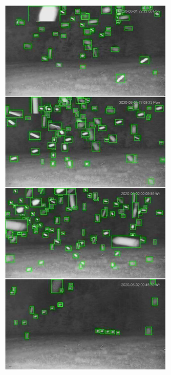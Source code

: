 ![20200601-221849-224854](in/20200601/20200601-221849-224854_0_.jpg)
![20200601-224859-231904](in/20200601/20200601-224859-231904_0_.jpg)
![20200601-231909-234914](in/20200601/20200601-231909-234914_0_.jpg)
![20200601-234919-000004](in/20200601/20200601-234919-000004_0_.jpg)
